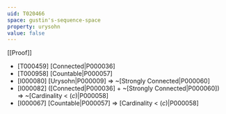 ```yaml
---
uid: T020466
space: gustin's-sequence-space
property: urysohn
value: false
---
```

[[Proof]]

* [T000459] [Connected|P000036]
* [T000958] [Countable|P000057]
* [I000080] [Urysohn|P000009] => ~[Strongly Connected|P000060]
* [I000082] ([Connected|P000036] + ~[Strongly Connected|P000060]) => ~[Cardinality < $\mathfrak(c)$|P000058]
* [I000067] [Countable|P000057] => [Cardinality < $\mathfrak(c)$|P000058]

